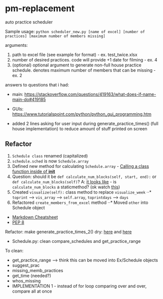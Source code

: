 # pm-replacement
auto practice scheduler

Sample usage: `python scheduler_new.py [name of excel] [number of practices] [maximum number of members missing]`

arguments:
1) path to excel file (see example for format) - ex. test_twice.xlsx
2) number of desired practices. code will provide +1 date for filming - ex. 4
3) (optional) optional argument to generate non-full house practice schedule. denotes maximum number of members that can be missing - ex. 2

answers to questions that i had:
- main: https://stackoverflow.com/questions/419163/what-does-if-name-main-do#419185
- GUIs: https://www.tutorialspoint.com/python/python_gui_programming.htm

- added 2 lines asking for user input during generate_practice_times() (full house implementation) to reduce amount of stuff printed on screen

## Refactor
1. `Schedule class` renamed (capitalized)
2. `schedule.sched` is now `Schedule.array`
3. Defined new method for calculating `Schedule.array` - [Calling a class function inside of __init__](https://stackoverflow.com/questions/12646326/calling-a-class-function-inside-of-init)
4. Question: should it be `def calculate_num_blocks(self, start, end):` or `def calculate_num_blocks(self)`? A: [it looks like](https://realpython.com/instance-class-and-static-methods-demystified/#class-methods) - is `calculate_num_blocks` a staticmethod? (ok watch [this](https://www.youtube.com/watch?v=rq8cL2XMM5M))
5. Created `visualize(self):` class method to replace `visualize_week`
⋅⋅* `toprint` --> `vis_array` --> `self.array`, `toprintdays` --> `days`
6. Refactored `create_members_from_excel` method
⋅⋅* Moved `other` into Schedule object


- [Markdown Cheatsheet](https://github.com/adam-p/markdown-here/wiki/Markdown-Cheatsheet)
- [PEP 8](https://www.python.org/dev/peps/pep-0008/)


Refactor: make generate_practice_times_2() dry: [here](https://www.codementor.io/blog/pythonic-code-6yxqdoktzt) and [here](https://pythontips.com/2013/08/04/args-and-kwargs-in-python-explained/)

- Schedule.py: clean compare_schedules and get_practice_range

To clean:
- get_practice_range --> think this can be moved into Ex/Schedule objects
- suggest_prac
- missing_memb_practices
- get_time (needed?)
- whos_missing
- IMPLEMENTATION 1 - instead of for loop comparing over and over, compare all at once
